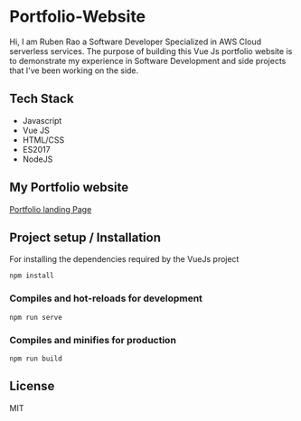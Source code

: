 # Portfolio-Website

Hi, I am Ruben Rao a Software Developer Specialized in AWS Cloud serverless services.
The purpose of building this Vue Js portfolio website is to demonstrate my experience in Software Development and side projects that I've been working on the side.

##

## Tech Stack

- Javascript
- Vue JS
- HTML/CSS
- ES2017
- NodeJS

## My Portfolio website

[Portfolio landing Page](https://portfolio.serverless.world 'Portfolio Homepage')

## Project setup / Installation

For installing the dependencies required by the VueJs project

```
npm install
```

### Compiles and hot-reloads for development

```
npm run serve
```

### Compiles and minifies for production

```
npm run build
```

## License

MIT

